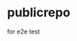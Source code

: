 # publicrepo
for e2e test






























































































































































































































































































































































































































































































































































































































































































































































































































































































































































































































































































































































































































































































































































































































































































































































































































































































